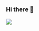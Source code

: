### Hi there 👋

<!--
**Janspiry/Janspiry** is a ✨ _special_ ✨ repository because its `README.md` (this file) appears on your GitHub profile.

Here are some ideas to get you started:

- 🔭 I’m currently working on computer vision
- 🌱 I’m currently learning tensorflow
- 👯 I’m looking to collaborate on ...
- 🤔 I’m looking for help with ...
- 💬 Ask me about ...
- 📫 How to reach me: lw_jiang@foxmail.com
- 😄 Pronouns: ...
- ⚡ Fun fact: ...
-->
![](https://github-readme-stats.vercel.app/api?username=Janspiry)
